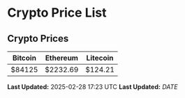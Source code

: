 # Crypto Price List

## Crypto Prices
| Bitcoin | Ethereum | Litecoin |
| ------- | -------- | -------- |
| $84125 | $2232.69 | $124.21 |
**Last Updated:** 2025-02-28 17:23 UTC
**Last Updated:** $DATE$
